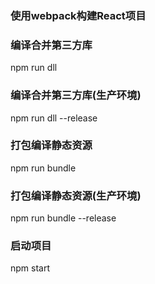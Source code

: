 ### 使用webpack构建React项目

### 编译合并第三方库
npm run dll

### 编译合并第三方库(生产环境)
npm run dll --release

### 打包编译静态资源
npm run bundle

### 打包编译静态资源(生产环境)
npm run bundle --release

### 启动项目
npm start